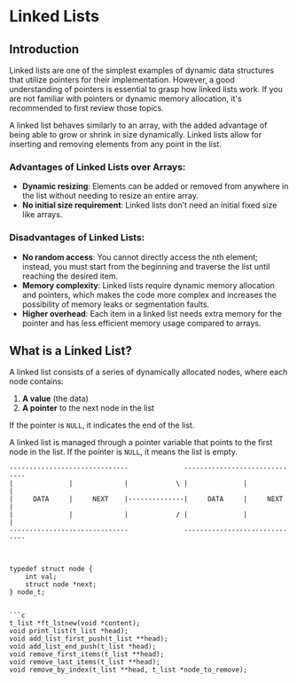 # Linked Lists

## Introduction

Linked lists are one of the simplest examples of dynamic data structures that utilize pointers for their implementation. However, a good understanding of pointers is essential to grasp how linked lists work. If you are not familiar with pointers or dynamic memory allocation, it's recommended to first review those topics.

A linked list behaves similarly to an array, with the added advantage of being able to grow or shrink in size dynamically. Linked lists allow for inserting and removing elements from any point in the list.

### Advantages of Linked Lists over Arrays:
- **Dynamic resizing**: Elements can be added or removed from anywhere in the list without needing to resize an entire array.
- **No initial size requirement**: Linked lists don’t need an initial fixed size like arrays.

### Disadvantages of Linked Lists:
- **No random access**: You cannot directly access the nth element; instead, you must start from the beginning and traverse the list until reaching the desired item.
- **Memory complexity**: Linked lists require dynamic memory allocation and pointers, which makes the code more complex and increases the possibility of memory leaks or segmentation faults.
- **Higher overhead**: Each item in a linked list needs extra memory for the pointer and has less efficient memory usage compared to arrays.

## What is a Linked List?

A linked list consists of a series of dynamically allocated nodes, where each node contains:
1. **A value** (the data)
2. **A pointer** to the next node in the list

If the pointer is `NULL`, it indicates the end of the list.

A linked list is managed through a pointer variable that points to the first node in the list. If the pointer is `NULL`, it means the list is empty.

```plaintext
------------------------------              ------------------------------
|              |             |            \ |              |             |
|     DATA     |     NEXT    |--------------|     DATA     |     NEXT    |
|              |             |            / |              |             |
------------------------------              ------------------------------



typedef struct node {
    int val;
    struct node *next;
} node_t;


```c
t_list *ft_lstnew(void *content);
void print_list(t_list *head);
void add_list_first_push(t_list **head);
void add_list_end_push(t_list *head);
void remove_first_items(t_list **head);
void remove_last_items(t_list **head);
void remove_by_index(t_list **head, t_list *node_to_remove);

